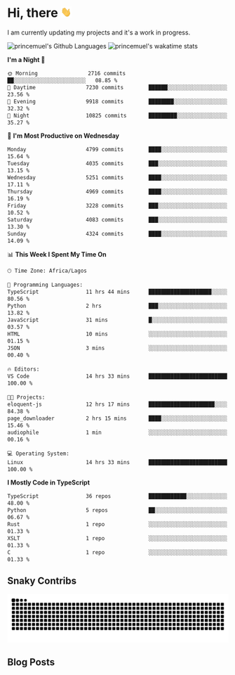 # Hi, there <img src='/assets/wave.gif' alt='Just saying hello' width='24' height='24' />

<!--
**princemuel/princemuel** is a ✨ _special_ ✨ repository because its `README.md` (this file) appears on your GitHub profile.

Here are some ideas to get you started:

- 🔭 I’m currently working on ...
- 🌱 I’m currently learning ...
- 👯 I’m looking to collaborate on ...
- 🤔 I’m looking for help with ...
- 💬 Ask me about ...
- 📫 How to reach me: ...
- 😄 Pronouns: ...
- ⚡ Fun fact: ...
-->

I am currently updating my projects and it's a work in progress.

![princemuel's Github Languages](https://github-readme-stats.vercel.app/api/top-langs/?username=princemuel&text_color=586069&layout=compact&hide_border=true&title_color=0366d6&count_private=true&include_all_commits=true&theme=tokyonight&show_icons=true)
![princemuel's wakatime stats](https://github-readme-stats.vercel.app/api/wakatime?username=princemuel&text_color=586069&layout=compact&hide_border=true&title_color=0366d6&count_private=true&include_all_commits=true&theme=tokyonight&show_icons=true)

<!--START_SECTION:waka-->
**I'm a Night 🦉** 

```text
🌞 Morning                2716 commits        ██░░░░░░░░░░░░░░░░░░░░░░░   08.85 % 
🌆 Daytime                7230 commits        ██████░░░░░░░░░░░░░░░░░░░   23.56 % 
🌃 Evening                9918 commits        ████████░░░░░░░░░░░░░░░░░   32.32 % 
🌙 Night                  10825 commits       █████████░░░░░░░░░░░░░░░░   35.27 % 
```
📅 **I'm Most Productive on Wednesday** 

```text
Monday                   4799 commits        ████░░░░░░░░░░░░░░░░░░░░░   15.64 % 
Tuesday                  4035 commits        ███░░░░░░░░░░░░░░░░░░░░░░   13.15 % 
Wednesday                5251 commits        ████░░░░░░░░░░░░░░░░░░░░░   17.11 % 
Thursday                 4969 commits        ████░░░░░░░░░░░░░░░░░░░░░   16.19 % 
Friday                   3228 commits        ███░░░░░░░░░░░░░░░░░░░░░░   10.52 % 
Saturday                 4083 commits        ███░░░░░░░░░░░░░░░░░░░░░░   13.30 % 
Sunday                   4324 commits        ████░░░░░░░░░░░░░░░░░░░░░   14.09 % 
```


📊 **This Week I Spent My Time On** 

```text
🕑︎ Time Zone: Africa/Lagos

💬 Programming Languages: 
TypeScript               11 hrs 44 mins      ████████████████████░░░░░   80.56 % 
Python                   2 hrs               ███░░░░░░░░░░░░░░░░░░░░░░   13.82 % 
JavaScript               31 mins             █░░░░░░░░░░░░░░░░░░░░░░░░   03.57 % 
HTML                     10 mins             ░░░░░░░░░░░░░░░░░░░░░░░░░   01.15 % 
JSON                     3 mins              ░░░░░░░░░░░░░░░░░░░░░░░░░   00.40 % 

🔥 Editors: 
VS Code                  14 hrs 33 mins      █████████████████████████   100.00 % 

🐱‍💻 Projects: 
eloquent-js              12 hrs 17 mins      █████████████████████░░░░   84.38 % 
page_downloader          2 hrs 15 mins       ████░░░░░░░░░░░░░░░░░░░░░   15.46 % 
audiophile               1 min               ░░░░░░░░░░░░░░░░░░░░░░░░░   00.16 % 

💻 Operating System: 
Linux                    14 hrs 33 mins      █████████████████████████   100.00 % 
```

**I Mostly Code in TypeScript** 

```text
TypeScript               36 repos            ████████████░░░░░░░░░░░░░   48.00 % 
Python                   5 repos             ██░░░░░░░░░░░░░░░░░░░░░░░   06.67 % 
Rust                     1 repo              ░░░░░░░░░░░░░░░░░░░░░░░░░   01.33 % 
XSLT                     1 repo              ░░░░░░░░░░░░░░░░░░░░░░░░░   01.33 % 
C                        1 repo              ░░░░░░░░░░░░░░░░░░░░░░░░░   01.33 % 
```




<!--END_SECTION:waka-->

## Snaky Contribs

<img src='/assets/github-snake-dark.svg' alt='Snaky Contributions' />

## Blog Posts

<!-- BLOG-POST-LIST:START -->
<!-- BLOG-POST-LIST:END -->
